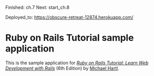 Finished: ch.7 
Next: start_ch.8

Deployed_to: https://obscure-retreat-12874.herokuapp.com/

# Ruby on Rails Tutorial sample application

This is the sample application for
[_Ruby on Rails Tutorial:
Learn Web Development with Rails_](https://www.railstutorial.org/)
(6th Edition)
by [Michael Hartl](https://www.michaelhartl.com/).



